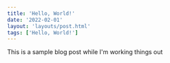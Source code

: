```yaml
---
title: 'Hello, World!'
date: '2022-02-01'
layout: 'layouts/post.html'
tags: ['Hello, World!']
---
```


This is a sample blog post while I'm working things out
